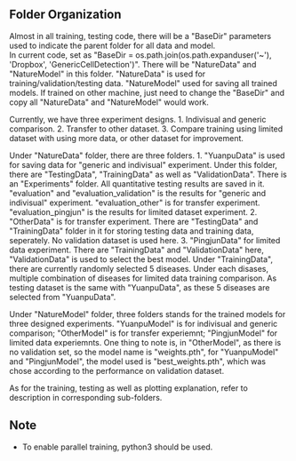 ## Folder Organization
Almost in all training, testing code, there will be a "BaseDir" parameters used to indicate the parent folder for all data and model.       
In current code, set as "BaseDir = os.path.join(os.path.expanduser('~'), 'Dropbox', 'GenericCellDetection')". There will be "NatureData" and "NatureModel" in this folder. "NatureData" is used for training/validation/testing data. "NatureModel" used for saving all trained models.
If trained on other machine, just need to change the "BaseDir" and copy all "NatureData" and "NatureModel" would work.

Currently, we have three experiment designs. 1. Indivisual and generic comparison. 2. Transfer to other dataset. 3. Compare training using limited dataset with using more data, or other dataset for improvement.

Under "NatureData" folder, there are three folders. 1. "YuanpuData" is used for saving data for "generic and indivisual" experiment. Under this folder, there are "TestingData", "TrainingData" as well as "ValidationData". There is an "Experiments" folder. All quantitative testing results are saved in it. "evaluation" and "evaluation_validation" is the results for "generic and indivisual" experiment. "evaluation_other" is for transfer experiment. "evaluation_pingjun" is the results for limited dataset experiment. 2. "OtherData" is for transfer experiment. There are "TestingData" and "TrainingData" folder in it for storing testing data and training data, seperately. No validation dataset is used here. 3. "PingjunData" for limited data experiment. There are "TrainingData" and "ValidationData" here, "ValidationData" is used to select the best model. Under "TrainingData", there are currently randomly selected 5 diseases. Under each disases, multiple combination of diseases for limited data training comparison. As testing dataset is the same with "YuanpuData", as these 5 diseases are selected from "YuanpuData".

Under "NatureModel" folder, three folders stands for the trained models for three designed experiments. "YuanpuModel" is for indivisual and generic comparison; "OtherModel" is for transfer experiemnt; "PingjunModel" for limited data experiemnts. One thing to note is, in "OtherModel", as there is no validation set, so the model name is "weights.pth", for "YuanpuModel" and "PingjunModel", the model used is "best_weights.pth", which was chose according to the performance on validation dataset.

As for the training, testing as well as plotting explanation, refer to description in corresponding sub-folders.

## Note
* To enable parallel training, python3 should be used.
